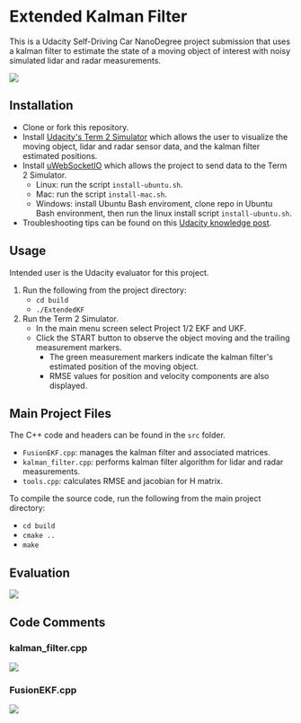 # Extended Kalman Filter
This is a Udacity Self-Driving Car NanoDegree project submission that uses a kalman filter to estimate the state of a moving object of interest with noisy simulated lidar and radar measurements. 

![](./screenshot.png)

## Installation
* Clone or fork this repository. 
* Install [Udacity's Term 2 Simulator](https://github.com/udacity/self-driving-car-sim/releases) which allows the user to visualize the moving object, lidar and radar sensor data, and the kalman filter estimated positions.
* Install [uWebSocketIO](https://github.com/uNetworking/uWebSockets) which allows the project to send data to the Term 2 Simulator.
  * Linux: run the script `install-ubuntu.sh`.
  * Mac: run the script `install-mac.sh`.
  * Windows: install Ubuntu Bash enviroment, clone repo in Ubuntu Bash environment, then run the linux install script `install-ubuntu.sh`.
* Troubleshooting tips can be found on this [Udacity knowledge post](https://knowledge.udacity.com/questions/5184).

## Usage
Intended user is the Udacity evaluator for this project. 

1. Run the following from the project directory:
   * `cd build`
   * `./ExtendedKF`
2. Run the Term 2 Simulator.
   * In the main menu screen select Project 1/2 EKF and UKF.
   * Click the START button to observe the object moving and the trailing measurement markers.
     * The green measurement markers indicate the kalman filter's estimated position of the moving object.
     * RMSE values for position and velocity components are also displayed.

## Main Project Files
The C++ code and headers can be found in the `src` folder.
* `FusionEKF.cpp`: manages the kalman filter and associated matrices.
* `kalman_filter.cpp`: performs kalman filter algorithm for lidar and radar measurements.
* `tools.cpp`: calculates RMSE and jacobian for H matrix.

To compile the source code, run the following from the main project directory:
* `cd build`
* `cmake ..`
* `make`

## Evaluation
![](./evaluation.png)

## Code Comments

### kalman_filter.cpp
![](./code_comm_1.png)

### FusionEKF.cpp
![](./code_comm_2.png)